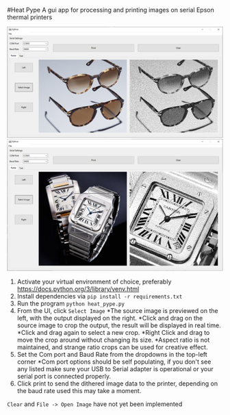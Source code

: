 #Heat Pype
A gui app for processing and printing images on serial Epson thermal printers

![Alt text](/screenshots/Capture.PNG "Heat Pype UI Screenshot")
![Alt text](/screenshots/cropped.PNG "Heat Pype UI Screenshot")


1. Activate your virtual environment of choice, preferably https://docs.python.org/3/library/venv.html
2. Install dependencies via `pip install -r requirements.txt`
3. Run the program `python heat_pype.py`
4. From the UI, click `Select Image`
  *The source image is previewed on the left, with the output displayed on the right. 
  *Click and drag on the source image to crop the output, the result will be displayed in real time. 
  *Click and drag again to select a new crop. 
  *Right Click and drag to move the crop around without changing its size. 
  *Aspect ratio is not maintained, and strange ratio crops can be used for creative effect. 
5. Set the Com port and Baud Rate from the dropdowns in the top-left corner 
  *Com port options should be self populating, if you don't see any listed make sure your USB to Serial adapter is operational or your serial port is connected properly. 
6. Click print to send the dithered image data to the printer, depending on the baud rate used this may take a moment.



`Clear` and `File -> Open Image` have not yet been implemented